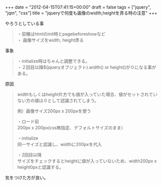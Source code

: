 +++
date = "2012-04-15T07:41:15+00:00"
draft = false
tags = ["jquery", "jqm", "css"]
title = "jqueryで何度も画像のwidth,heightを弄る時の注意"
+++
<p>やろうとしている事</p>&#13;
<blockquote>&#13;
<p>・契機はhtmlのinit時とpagebeforeshowなど<br />・ 画像サイズをwidth, height弄る</p>&#13;
</blockquote>&#13;
&#13;
<p>事象</p>&#13;
<blockquote>・initialize時はちゃんと調整できる。<br />・２回目以降$(jqueryオブジェクト).width() or height()が０になる事がある。</blockquote>&#13;
<p>原因</p>&#13;
<blockquote>&#13;
<p>widthもしくはheight片方でも値が入っていた場合、値がセットされていない方の値は０として認識されてしまう。</p>&#13;
<p>例）画像サイズ200px x 200pxを使う</p>&#13;
<p>・ロード前<br />200px x 200px(css無指定、デフォルトサイズのまま）</p>&#13;
<p>・initialize<br />同一サイズと認識し、widthに200pxを代入</p>&#13;
<p>・2回目以降<br />サイズをチェックするとheightに値が入っていないため、width200px x height0pxと認識する。</p>&#13;
</blockquote>&#13;
&#13;
<p>気をつけた方が良い。</p> 